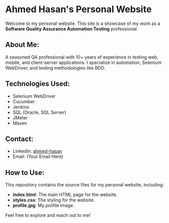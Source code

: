 # Ahmed Hasan's Personal Website

Welcome to my personal website. This site is a showcase of my work as a **Software Quality Assurance Automation Testing** professional.

## About Me:
A seasoned QA professional with 10+ years of experience in testing web, mobile, and client-server applications. I specialize in automation, Selenium WebDriver, and testing methodologies like BDD.

## Technologies Used:
- Selenium WebDriver
- Cucumber
- Jenkins
- SQL (Oracle, SQL Server)
- JMeter
- Maven

## Contact:
- LinkedIn: [ahmed-hasan](https://www.linkedin.com/in/ahmed-hasan)
- Email: (Your Email Here)

## How to Use:
This repository contains the source files for my personal website, including:
- **index.html**: The main HTML page for the website.
- **styles.css**: The styling for the website.
- **profile.jpg**: My profile image.

Feel free to explore and reach out to me!
